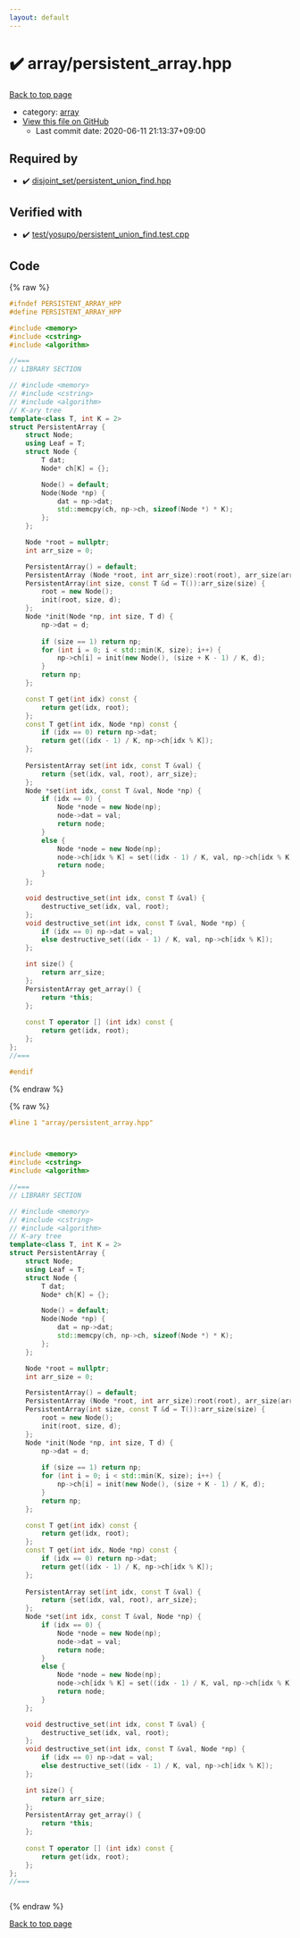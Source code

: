 ```yaml
---
layout: default
---
```


<!-- mathjax config similar to math.stackexchange -->
<script type="text/javascript" async
  src="https://cdnjs.cloudflare.com/ajax/libs/mathjax/2.7.5/MathJax.js?config=TeX-MML-AM_CHTML">
</script>
<script type="text/x-mathjax-config">
  MathJax.Hub.Config({
    TeX: { equationNumbers: { autoNumber: "AMS" }},
    tex2jax: {
      inlineMath: [ ['$','$'] ],
      processEscapes: true
    },
    "HTML-CSS": { matchFontHeight: false },
    displayAlign: "left",
    displayIndent: "2em"
  });
</script>

<script type="text/javascript" src="https://cdnjs.cloudflare.com/ajax/libs/jquery/3.4.1/jquery.min.js"></script>
<script src="https://cdn.jsdelivr.net/npm/jquery-balloon-js@1.1.2/jquery.balloon.min.js" integrity="sha256-ZEYs9VrgAeNuPvs15E39OsyOJaIkXEEt10fzxJ20+2I=" crossorigin="anonymous"></script>
<script type="text/javascript" src="../../assets/js/copy-button.js"></script>
<link rel="stylesheet" href="../../assets/css/copy-button.css" />


# :heavy_check_mark: array/persistent_array.hpp

<a href="../../index.html">Back to top page</a>

* category: <a href="../../index.html#f1f713c9e000f5d3f280adbd124df4f5">array</a>
* <a href="{{ site.github.repository_url }}/blob/master/array/persistent_array.hpp">View this file on GitHub</a>
    - Last commit date: 2020-06-11 21:13:37+09:00




## Required by

* :heavy_check_mark: <a href="../disjoint_set/persistent_union_find.hpp.html">disjoint_set/persistent_union_find.hpp</a>


## Verified with

* :heavy_check_mark: <a href="../../verify/test/yosupo/persistent_union_find.test.cpp.html">test/yosupo/persistent_union_find.test.cpp</a>


## Code

<a id="unbundled"></a>
{% raw %}
```cpp
#ifndef PERSISTENT_ARRAY_HPP
#define PERSISTENT_ARRAY_HPP

#include <memory>
#include <cstring>
#include <algorithm>

//===
// LIBRARY SECTION

// #include <memory>
// #include <cstring>
// #include <algorithm>
// K-ary tree
template<class T, int K = 2>
struct PersistentArray {
    struct Node;
    using Leaf = T;
    struct Node {
        T dat;
        Node* ch[K] = {};

        Node() = default;
        Node(Node *np) {
            dat = np->dat;
            std::memcpy(ch, np->ch, sizeof(Node *) * K);
        };
    };

    Node *root = nullptr;
    int arr_size = 0;

    PersistentArray() = default;
    PersistentArray (Node *root, int arr_size):root(root), arr_size(arr_size) {};
    PersistentArray(int size, const T &d = T()):arr_size(size) {
        root = new Node();
        init(root, size, d);
    };
    Node *init(Node *np, int size, T d) {
        np->dat = d;
                             
        if (size == 1) return np;
        for (int i = 0; i < std::min(K, size); i++) {
            np->ch[i] = init(new Node(), (size + K - 1) / K, d);
        }
        return np;
    };

    const T get(int idx) const {
        return get(idx, root);
    };
    const T get(int idx, Node *np) const {
        if (idx == 0) return np->dat;
        return get((idx - 1) / K, np->ch[idx % K]);
    };
    
    PersistentArray set(int idx, const T &val) {
        return {set(idx, val, root), arr_size};
    };
    Node *set(int idx, const T &val, Node *np) {
        if (idx == 0) {
            Node *node = new Node(np);
            node->dat = val;
            return node;
        }
        else {
            Node *node = new Node(np);
            node->ch[idx % K] = set((idx - 1) / K, val, np->ch[idx % K]);
            return node;
        }
    };

    void destructive_set(int idx, const T &val) {
        destructive_set(idx, val, root);
    };
    void destructive_set(int idx, const T &val, Node *np) {
        if (idx == 0) np->dat = val;
        else destructive_set((idx - 1) / K, val, np->ch[idx % K]);
    };

    int size() {
        return arr_size;
    };
    PersistentArray get_array() {
        return *this;
    };
    
    const T operator [] (int idx) const {
        return get(idx, root);
    };
};
//===

#endif

```
{% endraw %}

<a id="bundled"></a>
{% raw %}
```cpp
#line 1 "array/persistent_array.hpp"



#include <memory>
#include <cstring>
#include <algorithm>

//===
// LIBRARY SECTION

// #include <memory>
// #include <cstring>
// #include <algorithm>
// K-ary tree
template<class T, int K = 2>
struct PersistentArray {
    struct Node;
    using Leaf = T;
    struct Node {
        T dat;
        Node* ch[K] = {};

        Node() = default;
        Node(Node *np) {
            dat = np->dat;
            std::memcpy(ch, np->ch, sizeof(Node *) * K);
        };
    };

    Node *root = nullptr;
    int arr_size = 0;

    PersistentArray() = default;
    PersistentArray (Node *root, int arr_size):root(root), arr_size(arr_size) {};
    PersistentArray(int size, const T &d = T()):arr_size(size) {
        root = new Node();
        init(root, size, d);
    };
    Node *init(Node *np, int size, T d) {
        np->dat = d;
                             
        if (size == 1) return np;
        for (int i = 0; i < std::min(K, size); i++) {
            np->ch[i] = init(new Node(), (size + K - 1) / K, d);
        }
        return np;
    };

    const T get(int idx) const {
        return get(idx, root);
    };
    const T get(int idx, Node *np) const {
        if (idx == 0) return np->dat;
        return get((idx - 1) / K, np->ch[idx % K]);
    };
    
    PersistentArray set(int idx, const T &val) {
        return {set(idx, val, root), arr_size};
    };
    Node *set(int idx, const T &val, Node *np) {
        if (idx == 0) {
            Node *node = new Node(np);
            node->dat = val;
            return node;
        }
        else {
            Node *node = new Node(np);
            node->ch[idx % K] = set((idx - 1) / K, val, np->ch[idx % K]);
            return node;
        }
    };

    void destructive_set(int idx, const T &val) {
        destructive_set(idx, val, root);
    };
    void destructive_set(int idx, const T &val, Node *np) {
        if (idx == 0) np->dat = val;
        else destructive_set((idx - 1) / K, val, np->ch[idx % K]);
    };

    int size() {
        return arr_size;
    };
    PersistentArray get_array() {
        return *this;
    };
    
    const T operator [] (int idx) const {
        return get(idx, root);
    };
};
//===



```
{% endraw %}

<a href="../../index.html">Back to top page</a>

